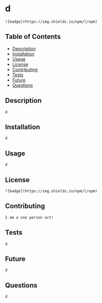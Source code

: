 # d

  
    ![badge](https://img.shields.io/npm/l/npm)
    
  
  ## Table of Contents 

  - [Description](#description)
  - [Installation](#installation)
  - [Usage](#usage)
  - [License](#license)
  - [Contributing](#contributing)
  - [Tests](#tests)
  - [Future](#future)
  - [Questions](#questions)

  ## Description 
    d

  ## Installation
    d

  ## Usage
    d

  ## License
    
    ![badge](https://img.shields.io/npm/l/npm)
    
  
  ## Contributing
    I am a one person act!

  ## Tests 
    d
  
  ## Future
    d

  ## Questions
    d

